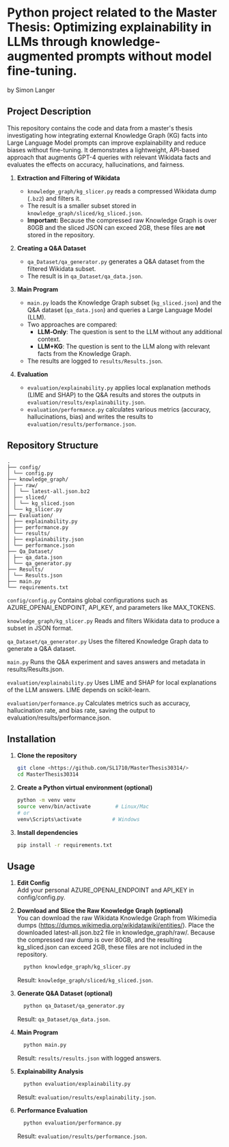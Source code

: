# Python project related to the Master Thesis: Optimizing explainability in LLMs through knowledge-augmented prompts without model fine-tuning.

by Simon Langer

## Project Description
This repository contains the code and data from a master's thesis investigating how integrating external Knowledge Graph (KG) facts into Large Language Model prompts can improve explainability and reduce biases without fine-tuning. It demonstrates a lightweight, API-based approach that augments GPT-4 queries with relevant Wikidata facts and evaluates the effects on accuracy, hallucinations, and fairness.

1. **Extraction and Filtering of Wikidata**  
   - `knowledge_graph/kg_slicer.py` reads a compressed Wikidata dump (`.bz2`) and filters it.  
   - The result is a smaller subset stored in `knowledge_graph/sliced/kg_sliced.json`.  
   - **Important:** Because the compressed raw Knowledge Graph is over 80GB and the sliced JSON can exceed 2GB, these files are **not** stored in the repository.

2. **Creating a Q&A Dataset**  
   - `qa_Dataset/qa_generator.py` generates a Q&A dataset from the filtered Wikidata subset.  
   - The result is in `qa_Dataset/qa_data.json`.

3. **Main Program**  
   - `main.py` loads the Knowledge Graph subset (`kg_sliced.json`) and the Q&A dataset (`qa_data.json`) and queries a Large Language Model (LLM).  
   - Two approaches are compared:  
     - **LLM‐Only**: The question is sent to the LLM without any additional context.  
     - **LLM+KG**: The question is sent to the LLM along with relevant facts from the Knowledge Graph.  
   - The results are logged to `results/Results.json`.

4. **Evaluation**  
   - `evaluation/explainability.py` applies local explanation methods (LIME and SHAP) to the Q&A results and stores the outputs in `evaluation/results/explainability.json`.  
   - `evaluation/performance.py` calculates various metrics (accuracy, hallucinations, bias) and writes the results to `evaluation/results/performance.json`.

## Repository Structure
```
.
├── config/
│ └── config.py
├── knowledge_graph/
│ ├── raw/
│ │ └── latest-all.json.bz2
│ ├── sliced/
│ │ └── kg_sliced.json
│ └── kg_slicer.py
├── Evaluation/
│ ├── explainability.py
│ ├── performance.py
│ └── results/
│ ├── explainability.json
│ └── performance.json
├── Qa_Dataset/
│ ├── qa_data.json
│ └── qa_generator.py
├── Results/
│ └── Results.json
├── main.py
└── requirements.txt
```
`config/config.py`
Contains global configurations such as AZURE_OPENAI_ENDPOINT, API_KEY, and parameters like MAX_TOKENS.

`knowledge_graph/kg_slicer.py`
Reads and filters Wikidata data to produce a subset in JSON format.

`qa_Dataset/qa_generator.py`
Uses the filtered Knowledge Graph data to generate a Q&A dataset.

`main.py`
Runs the Q&A experiment and saves answers and metadata in results/Results.json.

`evaluation/explainability.py`
Uses LIME and SHAP for local explanations of the LLM answers. LIME depends on scikit-learn.

`evaluation/performance.py`
Calculates metrics such as accuracy, hallucination rate, and bias rate, saving the output to evaluation/results/performance.json.

## Installation

1. **Clone the repository**  
   ```bash
   git clone <https://github.com/SL1710/MasterThesis30314/>
   cd MasterThesis30314

2. **Create a Python virtual environment (optional)**
   ```bash
   python -m venv venv
   source venv/bin/activate        # Linux/Mac
   # or
   venv\Scripts\activate          # Windows

3. **Install dependencies**
   ```bash
   pip install -r requirements.txt

## Usage
1. **Edit Config**<br>
   Add your personal AZURE_OPENAI_ENDPOINT and API_KEY in config/config.py.

2. **Download and Slice the Raw Knowledge Graph (optional)** <br>
   You can download the raw Wikidata Knowledge Graph from Wikimedia dumps (https://dumps.wikimedia.org/wikidatawiki/entities/).
   Place the downloaded latest-all.json.bz2 file in knowledge_graph/raw/.
   Because the compressed raw dump is over 80GB, and the resulting kg_sliced.json can exceed 2GB, these files are not included in the repository.
    ```bash
      python knowledge_graph/kg_slicer.py
      ```
   Result: `knowledge_graph/sliced/kg_sliced.json`.

3. **Generate Q&A Dataset (optional)**
    ```bash
      python qa_Dataset/qa_generator.py
      ```
   Result: `qa_Dataset/qa_data.json`.

4. **Main Program**
    ```bash
      python main.py
      ```
   Result: `results/results.json` with logged answers.

5. **Explainability Analysis**
    ```bash
      python evaluation/explainability.py
      ```
   Result: `evaluation/results/explainability.json`.

6. **Performance Evaluation**
    ```bash
      python evaluation/performance.py
      ```
   Result: `evaluation/results/performance.json`.

      


